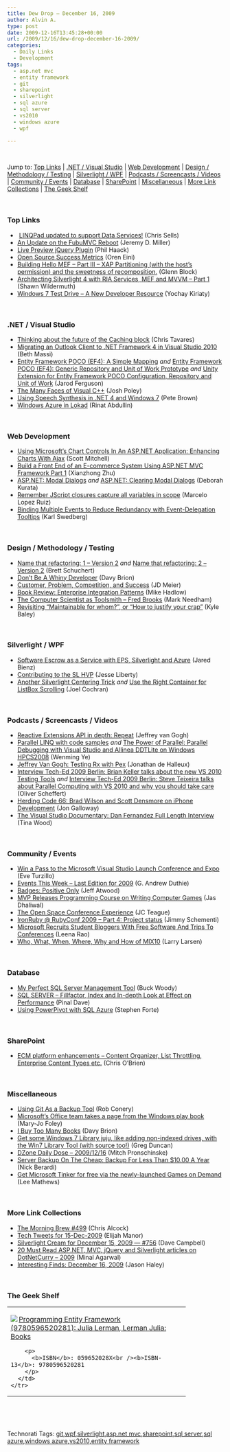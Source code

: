 ```yaml
---
title: Dew Drop – December 16, 2009
author: Alvin A.
type: post
date: 2009-12-16T13:45:28+00:00
url: /2009/12/16/dew-drop-december-16-2009/
categories:
  - Daily Links
  - Development
tags:
  - asp.net mvc
  - entity framework
  - git
  - sharepoint
  - silverlight
  - sql azure
  - sql server
  - vs2010
  - windows azure
  - wpf

---
```

&#160;

Jump to: [Top Links][1] | [.NET / Visual Studio][2] | [Web Development][3] | [Design / Methodology / Testing][4] | [Silverlight / WPF][5] | [Podcasts / Screencasts / Videos][6] | [Community / Events][7] | [Database][8] | [SharePoint][9] | [Miscellaneous][10] | [More Link Collections][11] | [The Geek Shelf][12] 

&#160;

### <a name="top"></a>Top Links

  * &#160;[LINQPad updated to support Data Services!][13] (Chris Sells)
  * [An Update on the FubuMVC Reboot][14] (Jeremy D. Miller)
  * [Live Preview jQuery Plugin][15] (Phil Haack)
  * [Open Source Success Metrics][16] (Oren Eini)
  * [Building Hello MEF – Part III – XAP Partitioning (with the host’s permission) and the sweetness of recomposition.][17] (Glenn Block)
  * [Architecting Silverlight 4 with RIA Services, MEF and MVVM &#8211; Part 1][18] (Shawn Wildermuth)
  * [Windows 7 Test Drive – A New Developer Resource][19] (Yochay Kiriaty)

&#160;

### <a name="dotnet"></a>.NET / Visual Studio

  * [Thinking about the future of the Caching block][20] (Chris Tavares)
  * [Migrating an Outlook Client to .NET Framework 4 in Visual Studio 2010][21] (Beth Massi)
  * [Entity Framework POCO (EF4): A Simple Mapping][22] _and_&#160;[Entity Framework POCO (EF4): Generic Repository and Unit of Work Prototype][23] _and_&#160;[Unity Extension for Entity Framework POCO Configuration, Repository and Unit of Work][24] (Jarod Ferguson)
  * [The Many Faces of Visual C++][25] (Josh Poley)
  * [Using Speech Synthesis in .NET 4 and Windows 7][26] (Pete Brown)
  * [Windows Azure in Lokad][27] (Rinat Abdullin)

&#160;

### <a name="web"></a>Web Development

  * [Using Microsoft&#8217;s Chart Controls In An ASP.NET Application: Enhancing Charts With Ajax][28] (Scott Mitchell)
  * [Build a Front End of an E-commerce System Using ASP.NET MVC Framework Part 1][29] (Xianzhong Zhu)
  * [ASP.NET: Modal Dialogs][30] _and_&#160;[ASP.NET: Clearing Modal Dialogs][31] (Deborah Kurata)
  * [Remember JScript closures capture all variables in scope][32] (Marcelo Lopez Ruiz)
  * [Binding Multiple Events to Reduce Redundancy with Event-Delegation Tooltips][33] (Karl Swedberg)

&#160;

### <a name="design"></a>Design / Methodology / Testing

  * [Name that refactoring: 1 &#8211; Version 2][34] _and_&#160;[Name that refactoring: 2 &#8211; Version 2][35] (Brett Schuchert)
  * [Don’t Be A Whiny Developer][36] (Davy Brion)
  * [Customer, Problem, Competition, and Success][37] (JD Meier)
  * [Book Review: Enterprise Integration Patterns][38] (Mike Hadlow)
  * [The Computer Scientist as Toolsmith – Fred Brooks][39] (Mark Needham)
  * [Revisiting “Maintainable for whom?”, or “How to justify your crap”][40] (Kyle Baley)

&#160;

### <a name="silverlight"></a>Silverlight / WPF

  * [Software Escrow as a Service with EPS, Silverlight and Azure][41] (Jared Bienz)
  * [Contributing to the SL HVP][42] (Jesse Liberty)
  * [Another Silverlight Centering Trick][43] _and_&#160;[Use the Right Container for ListBox Scrolling][44] (Joel Cochran)

&#160;

### <a name="podcasts"></a>Podcasts / Screencasts / Videos

  * [Reactive Extensions API in depth: Repeat][45] (Jeffrey van Gogh)
  * [Parallel LINQ with code samples][46] _and_&#160;[The Power of Parallel: Parallel Debugging with Visual Studio and Allinea DDTLite on Windows HPCS2008][47] (Wenming Ye)
  * [Jeffrey Van Gogh: Testing Rx with Pex][48] (Jonathan de Halleux)
  * [Interview Tech-Ed 2009 Berlin: Brian Keller talks about the new VS 2010 Testing Tools][49] _and_&#160;[Interview Tech-Ed 2009 Berlin: Steve Teixeira talks about Parallel Computing with VS 2010 and why you should take care][50] (Oliver Scheffert)
  * [Herding Code 66: Brad Wilson and Scott Densmore on iPhone Development][51] (Jon Galloway)
  * [The Visual Studio Documentary: Dan Fernandez Full Length Interview][52] (Tina Wood)

&#160;

### <a name="events"></a>Community / Events

  * [Win a Pass to the Microsoft Visual Studio Launch Conference and Expo][53] (Eve Turzillo)
  * [Events This Week – Last Edition for 2009][54] (G. Andrew Duthie)
  * [Badges: Positive Only][55] (Jeff Atwood)
  * [MVP Releases Programming Course on Writing Computer Games][56] (Jas Dhaliwal)
  * [The Open Space Conference Experience][57] (JC Teague)
  * [IronRuby @ RubyConf 2009 – Part 4: Project status][58] (Jimmy Schementi)
  * [Microsoft Recruits Student Bloggers With Free Software And Trips To Conferences][59] (Leena Rao)
  * [Who, What, When, Where, Why and How of MIX10][60] (Larry Larsen)

&#160;

### <a name="db"></a>Database

  * [My Perfect SQL Server Management Tool][61] (Buck Woody)
  * [SQL SERVER – Fillfactor, Index and In-depth Look at Effect on Performance][62] (Pinal Dave)
  * [Using PowerPivot with SQL Azure][63] (Stephen Forte)

&#160;

### <a name="sp"></a>SharePoint

  * [ECM platform enhancements &#8211; Content Organizer, List Throttling, Enterprise Content Types etc.][64] (Chris O&#8217;Brien)

&#160;

### <a name="misc"></a>Miscellaneous

  * [Using Git As a Backup Tool][65] (Rob Conery)
  * [Microsoft&#8217;s Office team takes a page from the Windows play book][66] (Mary-Jo Foley)
  * [I Buy Too Many Books][67] (Davy Brion)
  * [Get some Windows 7 Library juju, like adding non-indexed drives, with the Win7 Library Tool (with source too!)][68] (Greg Duncan)
  * [DZone Daily Dose &#8211; 2009/12/16][69] (Mitch Pronschinske)
  * [Server Backup On The Cheap: Backup For Less Than $10.00 A Year][70] (Nick Berardi)
  * [Get Microsoft Tinker for free via the newly-launched Games on Demand][71] (Lee Mathews)

&#160;

### <a name="links"></a>More Link Collections

  * [The Morning Brew #499][72] (Chris Alcock)
  * [Tech Tweets for 15-Dec-2009][73] (Elijah Manor)
  * [Silverlight Cream for December 15, 2009 &#8212; #756][74] (Dave Campbell)
  * [20 Must Read ASP.NET, MVC, jQuery and Silverlight articles on DotNetCurry – 2009][75] (Minal Agarwal)
  * [Interesting Finds: December 16, 2009][76] (Jason Haley)

&#160;

### <a name="shelf"></a>The Geek Shelf

<div style="padding-bottom: 0px; margin: 0px; padding-left: 0px; padding-right: 0px; display: inline; float: none; padding-top: 0px" id="scid:7dc1bd33-94bd-46fd-a20b-0131235bcd47:1cbc81cd-8898-4a21-bf58-f51a261f74fe" class="wlWriterSmartContent">
  <table cellspacing="0" cellpadding="2" width="400" border="0" unselectable="on">
    <tr>
      <td valign="top" width="400">
        <p>
          <a title="Programming Entity Framework (9780596520281): Julia Lerman, Lerman  Julia: Books" href="http://www.amazon.com/exec/obidos/ASIN/059652028X/alvinashcraft-20"><img data-recalc-dims="1" decoding="async" src="https://i0.wp.com/images.amazon.com/images/P/059652028X.01.MZZZZZZZ.jpg?w=660" border="0" align="left" style="float:left" />Programming Entity Framework (9780596520281): Julia Lerman, Lerman Julia: Books</a>
        </p>
        
        <p>
          <b>ISBN</b>: 059652028X<br /><b>ISBN-13</b>: 9780596520281
        </p>
      </td>
    </tr>
  </table>
</div>

&#160;

<div style="padding-bottom: 0px; margin: 0px; padding-left: 0px; padding-right: 0px; display: inline; float: none; padding-top: 0px" id="scid:C16BAC14-9A3D-4c50-9394-FBFEF7A93539:d161efb2-a1ab-433f-a903-225b52608565" class="wlWriterSmartContent">
  <!--dotnetkickit-->
</div>

&#160;

<div style="padding-bottom: 0px; margin: 0px; padding-left: 0px; padding-right: 0px; display: inline; float: none; padding-top: 0px" id="scid:0767317B-992E-4b12-91E0-4F059A8CECA8:0ddb66cb-f9f9-41aa-9ba8-2f56581bf4e9" class="wlWriterSmartContent">
  Technorati Tags: <a href="http://technorati.com/tags/git" rel="tag">git</a>,<a href="http://technorati.com/tags/wpf" rel="tag">wpf</a>,<a href="http://technorati.com/tags/silverlight" rel="tag">silverlight</a>,<a href="http://technorati.com/tags/asp.net+mvc" rel="tag">asp.net mvc</a>,<a href="http://technorati.com/tags/sharepoint" rel="tag">sharepoint</a>,<a href="http://technorati.com/tags/sql+server" rel="tag">sql server</a>,<a href="http://technorati.com/tags/sql+azure" rel="tag">sql azure</a>,<a href="http://technorati.com/tags/windows+azure" rel="tag">windows azure</a>,<a href="http://technorati.com/tags/vs2010" rel="tag">vs2010</a>,<a href="http://technorati.com/tags/entity+framework" rel="tag">entity framework</a>
</div>

<div class="wlWriterHeaderFooter" style="margin:0px; padding:0px 0px 0px 0px;">
  <p>
    <br /> </div>

 [1]: https://morningdew-bpc6g3a0fgaxdxcu.eastus2-01.azurewebsites.net/#top
 [2]: https://morningdew-bpc6g3a0fgaxdxcu.eastus2-01.azurewebsites.net/#dotnet
 [3]: https://morningdew-bpc6g3a0fgaxdxcu.eastus2-01.azurewebsites.net/#web
 [4]: https://morningdew-bpc6g3a0fgaxdxcu.eastus2-01.azurewebsites.net/#design
 [5]: https://morningdew-bpc6g3a0fgaxdxcu.eastus2-01.azurewebsites.net/#silverlight
 [6]: https://morningdew-bpc6g3a0fgaxdxcu.eastus2-01.azurewebsites.net/#podcasts
 [7]: https://morningdew-bpc6g3a0fgaxdxcu.eastus2-01.azurewebsites.net/#events
 [8]: https://morningdew-bpc6g3a0fgaxdxcu.eastus2-01.azurewebsites.net/#db
 [9]: https://morningdew-bpc6g3a0fgaxdxcu.eastus2-01.azurewebsites.net/#sp
 [10]: https://morningdew-bpc6g3a0fgaxdxcu.eastus2-01.azurewebsites.net/#misc
 [11]: https://morningdew-bpc6g3a0fgaxdxcu.eastus2-01.azurewebsites.net/#links
 [12]: https://morningdew-bpc6g3a0fgaxdxcu.eastus2-01.azurewebsites.net/#shelf
 [13]: http://www.sellsbrothers.com/news/showTopic.aspx?ixTopic=2315
 [14]: http://codebetter.com/blogs/jeremy.miller/archive/2009/12/15/an-update-on-the-fubumvc-reboot.aspx
 [15]: http://haacked.com/archive/2009/12/15/live-preview-jquery-plugin.aspx
 [16]: http://feedproxy.google.com/~r/AyendeRahien/~3/b_MnrdGfj6Q/open-source-success-metrics.aspx
 [17]: http://codebetter.com/blogs/glenn.block/archive/2009/12/15/building-hello-mef-part-iii-xap-partitioning-with-the-host-s-permission-and-the-sweetness-of-recomposition.aspx
 [18]: http://wildermuth.com/2009/12/15/Architecting_Silverlight_4_with_RIA_Services_MEF_and_MVVM_-_Part_1
 [19]: http://windowsteamblog.com/blogs/developers/archive/2009/12/16/windows-7-test-drive-a-new-developer-resource.aspx
 [20]: http://www.tavaresstudios.com/Blog/post.aspx?id=92de6212-f74d-4dcd-8bda-0d1e7b3b73c4
 [21]: http://blogs.msdn.com/bethmassi/archive/2009/12/15/migrating-an-outlook-client-to-net-framework-4-in-visual-studio-2010.aspx
 [22]: http://elegantcode.com/2009/12/15/entity-framework-poco-ef4-a-simple-mapping/
 [23]: http://elegantcode.com/2009/12/15/entity-framework-ef4-generic-repository-and-unit-of-work-prototype/
 [24]: http://elegantcode.com/2009/12/15/building-a-unity-extension-for-entity-framework-poco-configuration-repository-and-unit-of-work/
 [25]: http://blogs.msdn.com/joshpoley/archive/2009/12/15/the-many-faces-of-visual-c.aspx
 [26]: http://feedproxy.google.com/~r/PeteBrown/~3/zXFTCS5hDNA/Using-Speech-Synthesis-in-.NET-4-and-Windows-7.aspx
 [27]: http://feeds.abdullin.com/~r/RinatAbdullin/~3/upTMQbVrw2c/windows-azure-in-lokad.html
 [28]: http://www.4guysfromrolla.com/articles/121609-1.aspx
 [29]: http://dotnetslackers.com/articles/aspnet/Build-a-Front-End-of-an-E-commerce-System-Using-ASP-NET-MVC-Framework-part1.aspx
 [30]: http://msmvps.com/blogs/deborahk/archive/2009/12/15/asp-net-modal-dialogs.aspx
 [31]: http://msmvps.com/blogs/deborahk/archive/2009/12/15/asp-net-clearing-modal-dialogs.aspx
 [32]: http://blogs.msdn.com/marcelolr/archive/2009/12/15/remember-jscript-closures-capture-all-variables-in-scope.aspx
 [33]: http://feedproxy.google.com/~r/LearningJquery/~3/7zZoCZ2ONTQ/binding-multiple-events-to-reduce-redundancy-with-event-delegation-tooltips
 [34]: http://blog.objectmentor.com/articles/2009/12/16/name-that-refactoring-1-version-2
 [35]: http://blog.objectmentor.com/articles/2009/12/16/name-that-refactoring-2-version-2
 [36]: http://feedproxy.google.com/~r/davybrion/~3/JeFM-DiBL4M/
 [37]: http://shapingsoftware.com/2009/12/15/customer-problem-competition-and-success/
 [38]: http://feeds.dzone.com/~r/zones/dotnet/~3/RvA8GjzRiiE/book-review-enterprise
 [39]: http://feedproxy.google.com/~r/MarkNeedham/~3/4l-zMPWo7FE/
 [40]: http://codebetter.com/blogs/kyle.baley/archive/2009/12/15/revisiting-maintainable-for-whom-or-how-to-justify-your-crap.aspx
 [41]: http://channel9.msdn.com/posts/jbienz/Software-Escrow-as-a-Service/
 [42]: http://feedproxy.google.com/~r/JesseLiberty-SilverlightGeek/~3/BU7viPWuBvQ/contributing-to-the-sl-hvp.aspx
 [43]: http://www.developingfor.net/net/another-silverlight-centering-trick.html
 [44]: http://www.developingfor.net/wpf/use-the-right-container-for-listbox-scrolling.html
 [45]: http://channel9.msdn.com/posts/J.Van.Gogh/Reactive-Extensions-API-in-depth-Repeat/
 [46]: http://channel9.msdn.com/shows/The+HPC+Show/Parallel-LINQ-with-code-samples/
 [47]: http://channel9.msdn.com/shows/The+HPC+Show/The-Power-of-Parallel-Parallel-Debugging-with-Visual-Studio-and-Allinea-DDTLite-on-Windows-HPCS2008/
 [48]: http://channel9.msdn.com/posts/Peli/Testing-Rx-with-Pex/
 [49]: http://channel9.msdn.com/posts/Humphrey/Interview-Tech-Ed-2009-Berlin-Brian-Keller-talks-about-the-new-VS-2010-Testing-Tools/
 [50]: http://channel9.msdn.com/posts/Humphrey/Interview-Tech-Ed-2009-Berlin/
 [51]: http://feedproxy.google.com/~r/HerdingCode/~3/brGjNtcfY60/
 [52]: http://channel9.msdn.com/shows/VisualStudioDocumentary/The-Visual-Studio-Documentary-Dan-Fernandez-Full-Length-Interview/
 [53]: http://helpcentral.componentone.com/CS/blogs/c1buzz/archive/2009/12/15/win-a-pass-to-the-microsoft-visual-studio-launch-conference-and-expo.aspx
 [54]: http://blogs.msdn.com/gduthie/archive/2009/12/15/events-this-week-last-edition-for-2009.aspx
 [55]: http://blog.stackoverflow.com/2009/12/badges-positive-only/
 [56]: http://blogs.msdn.com/mvpawardprogram/archive/2009/12/16/mvp-releases-programming-course-on-writing-computer-games.aspx
 [57]: http://feedproxy.google.com/~r/LosTechies/~3/P9yS2ApZM9c/the-open-space-conference-experience.aspx
 [58]: http://feedproxy.google.com/~r/jimmy-thinking/~3/CPQ4THmx86Q/ironruby-rubyconf-2009-part-4-project.html
 [59]: http://feedproxy.google.com/~r/Techcrunch/~3/Jj-c6j3L0TA/
 [60]: http://channel9.msdn.com/posts/LarryLarsen/Who-What-When-Where-Why-and-How-of-MIX10/
 [61]: http://blogs.msdn.com/buckwoody/archive/2009/12/15/my-perfect-sql-server-management-tool.aspx
 [62]: http://blog.sqlauthority.com/2009/12/16/sql-server-fillfactor-index-and-in-depth-look-at-effect-on-performance/
 [63]: http://feedproxy.google.com/~r/StephenFortesBlog/~3/QzFVfaW7fpc/PermaLink,guid,6f92a8fe-af75-4b76-9d98-13d5a351a36c.aspx
 [64]: http://feedproxy.google.com/~r/ChrisObrien/~3/IwBumI8cv8A/ecm-platform-enhancements-content.html
 [65]: http://feedproxy.google.com/~r/wekeroad/EeKc/~3/EA0WlmOczpA/using-git-as-a-backup-tool
 [66]: http://blogs.zdnet.com/microsoft/?p=4775
 [67]: http://feedproxy.google.com/~r/davybrion/~3/eQeZijwQhE4/
 [68]: http://coolthingoftheday.blogspot.com/2009/12/get-some-windows-7-library-juju-like.html
 [69]: http://feeds.dzone.com/~r/zones/dotnet/~3/faFbV6LoiBA/dzone-daily-dose-20091216
 [70]: http://feedproxy.google.com/~r/coderjournal/~3/O-ttDs5Y5uM/
 [71]: http://www.pheedcontent.com/click.phdo?i=444a8bd9682171f990b71687e88b51e5
 [72]: http://feedproxy.google.com/~r/ReflectivePerspective/~3/oDDCph4NKTM/
 [73]: http://elijahmanor.com/webdevdotnet/post.aspx?id=c05bdf76-c4a8-4f86-ae31-7e29bcb7e840
 [74]: http://geekswithblogs.net/WynApseTechnicalMusings/archive/2009/12/15/136996.aspx
 [75]: http://feedproxy.google.com/~r/netCurryRecentArticles/~3/de0cf-ENW5o/ShowArticle.aspx
 [76]: http://jasonhaley.com/blog/post.aspx?id=86179b9e-9f2a-4d72-a15d-9d871c183564